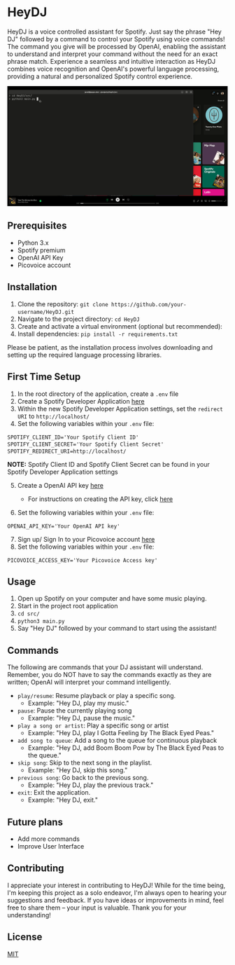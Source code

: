 # HeyDJ

HeyDJ is a voice controlled assistant for Spotify. Just say the phrase "Hey DJ" followed by a command to control your Spotify using voice commands! The command you give will be processed by OpenAI, enabling the assistant to understand and interpret your command without the need for an exact phrase match. Experience a seamless and intuitive interaction as HeyDJ combines voice recognition and OpenAI's powerful language processing, providing a natural and personalized Spotify control experience.

![](https://github.com/jpope6/HeyDJ/blob/main/src/images/HeyDJ.gif)

## Prerequisites

- Python 3.x
- Spotify premium
- OpenAI API Key
- Picovoice account

## Installation

1. Clone the repository: 
```git clone https://github.com/your-username/HeyDJ.git```
2. Navigate to the project directory: `cd HeyDJ`
3. Create and activate a virtual environment (optional but recommended): 
4. Install dependencies: `pip install -r requirements.txt`

Please be patient, as the installation process involves downloading and setting up the required language processing libraries.

## First Time Setup

1. In the root directory of the application, create a `.env` file
2. Create a Spotify Developer Application [here](https://developer.spotify.com/)
3. Within the new Spotify Developer Application settings, set the `redirect URI` to `http://localhost/`
4. Set the following variables within your `.env` file:

  ```env
  SPOTIFY_CLIENT_ID='Your Spotify Client ID'
  SPOTIFY_CLIENT_SECRET='Your Spotify Client Secret'
  SPOTIFY_REDIRECT_URI=http://localhost/
  ```
   **NOTE:** Spotify Client ID and Spotify Client Secret can be found in your Spotify Developer Application settings

5. Create a OpenAI API key [here](https://openai.com/)
    - For instructions on creating the API key, click [here](https://www.maisieai.com/help/how-to-get-an-openai-api-key-for-chatgpt)

6. Set the following variables within your `.env` file:

  ```env
  OPENAI_API_KEY='Your OpenAI API key'
  ```

7. Sign up/ Sign In to your Picovoice account [here](https://picovoice.ai/)
8. Set the following variables within your `.env` file:

  ```env
  PICOVOICE_ACCESS_KEY='Your Picovoice Access key'
  ```

## Usage

1. Open up Spotify on your computer and have some music playing.
2. Start in the project root application
3. `cd src/`
4. `python3 main.py`
5. Say "Hey DJ" followed by your command to start using the assistant!

## Commands

The following are commands that your DJ assistant will understand. Remember, you do NOT have to say the commands exactly as they are written; OpenAI will interpret your command intelligently.

- `play/resume`: Resume playback or play a specific song.
  - Example: "Hey DJ, play my music."
- `pause`: Pause the currently playing song
  - Example: "Hey DJ, pause the music."
- `play a song or artist`: Play a specific song or artist
  - Example: "Hey DJ, play I Gotta Feeling by The Black Eyed Peas."
- `add song to queue`: Add a song to the queue for continuous playback
  - Example: "Hey DJ, add Boom Boom Pow by The Black Eyed Peas to the queue."
- `skip song`: Skip to the next song in the playlist.
  - Example: "Hey DJ, skip this song."
- `previous song`: Go back to the previous song.
  - Example: "Hey DJ, play the previous track."
- `exit`: Exit the application.
  - Example: "Hey DJ, exit."

## Future plans

- Add more commands
- Improve User Interface

## Contributing

I appreciate your interest in contributing to HeyDJ! While for the time being, I'm keeping this project as a solo endeavor, I'm always open to hearing your suggestions and feedback. If you have ideas or improvements in mind, feel free to share them – your input is valuable. Thank you for your understanding!

## License

[MIT](https://choosealicense.com/licenses/mit/)
